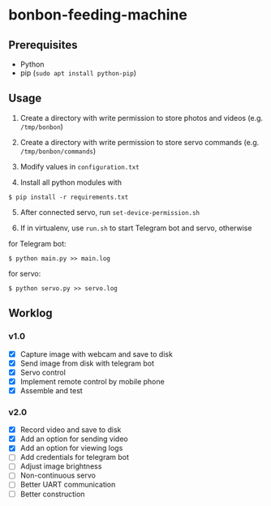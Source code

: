 # bonbon-feeding-machine

## Prerequisites

* Python
* pip (`sudo apt install python-pip`)

## Usage

1. Create a directory with write permission to store photos and videos (e.g. `/tmp/bonbon`)

2. Create a directory with write permission to store servo commands (e.g. `/tmp/bonbon/commands`)

3. Modify values in `configuration.txt`

4. Install all python modules with

  ```console
  $ pip install -r requirements.txt
  ```

5. After connected servo, run `set-device-permission.sh`

6. If in virtualenv, use `run.sh` to start Telegram bot and servo, otherwise

  for Telegram bot:

  ```console
  $ python main.py >> main.log
  ```

  for servo:

  ```console
  $ python servo.py >> servo.log
  ```

## Worklog

### v1.0

- [x] Capture image with webcam and save to disk
- [x] Send image from disk with telegram bot
- [x] Servo control
- [x] Implement remote control by mobile phone
- [x] Assemble and test

### v2.0

- [X] Record video and save to disk
- [X] Add an option for sending video
- [X] Add an option for viewing logs
- [ ] Add credentials for telegram bot
- [ ] Adjust image brightness
- [ ] Non-continuous servo
- [ ] Better UART communication
- [ ] Better construction
